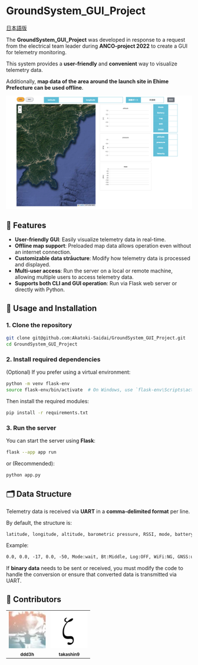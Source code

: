 # GroundSystem_GUI_Project

[日本語版](doc/README.ja.md)

The **GroundSystem_GUI_Project** was developed in response to a request from the electrical team leader during **ANCO-project 2022** to create a GUI for telemetry monitoring.

This system provides a **user-friendly** and **convenient** way to visualize telemetry data.

Additionally, **map data of the area around the launch site in Ehime Prefecture can be used offline**.

<p align="center">
    <img src="doc/image.png" width="600px">
</p>

## 🚀 Features

- **User-friendly GUI**: Easily visualize telemetry data in real-time.
- **Offline map support**: Preloaded map data allows operation even without an internet connection.
- **Customizable data stråucture**: Modify how telemetry data is processed and displayed.
- **Multi-user access**: Run the server on a local or remote machine, allowing multiple users to access telemetry data.
- **Supports both CLI and GUI operation**: Run via Flask web server or directly with Python.

## 📌 Usage and Installation

### 1. Clone the repository

```sh
git clone git@github.com:Akatoki-Saidai/GroundSystem_GUI_Project.git
cd GroundSystem_GUI_Project
```

### 2. Install required dependencies

(Optional) If you prefer using a virtual environment:

```sh
python -m venv flask-env
source flask-env/bin/activate  # On Windows, use `flask-env\Scripts\activate`
```

Then install the required modules:

```sh
pip install -r requirements.txt
```

### 3. Run the server

You can start the server using **Flask**:

```sh
flask --app app run
```

or (Recommended):

```sh
python app.py
```

## 🗂️ Data Structure

Telemetry data is received via **UART** in a **comma-delimited format** per line.

By default, the structure is:

```txt
latitude, longitude, altitude, barometric pressure, RSSI, mode, battery, logging status, WiFi status, GNSS status
```

Example:

```txt
0.0, 0.0, -17, 0.0, -50, Mode:wait, Bt:Middle, Log:OFF, WiFi:NG, GNSS:unlock
```

If **binary data** needs to be sent or received, you must modify the code to handle the conversion or ensure that converted data is transmitted via UART.

## 👥 Contributors

<table>
    <tr>
        <td align="center">
            <a href="https://github.com/ddd3h">
                <img src="doc/ddd3h.webp" width="100px;" alt="ddd3h"/>
                <br />
                <sub><b>ddd3h</b></sub>
            </a>
        </td>
        <td align="center">
            <a href="https://github.com/takashin9">
                <img src="doc/takashin9.webp" width="100px;" alt="takashin9"/>
                <br />
                <sub><b>takashin9</b></sub>
            </a>
        </td>
    </tr>
</table>
